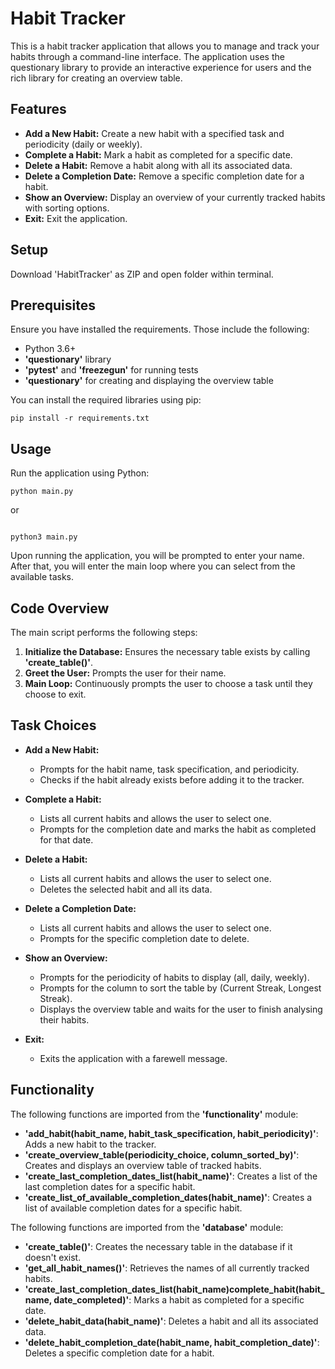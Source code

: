 # Habit Tracker

This is a habit tracker application that allows you to manage and track your habits through a command-line interface. 
The application uses the questionary library to provide an interactive experience for users and the rich library for creating an overview table.

## Features

- **Add a New Habit:** Create a new habit with a specified task and periodicity (daily or weekly).
- **Complete a Habit:** Mark a habit as completed for a specific date.
- **Delete a Habit:** Remove a habit along with all its associated data.
- **Delete a Completion Date:** Remove a specific completion date for a habit.
- **Show an Overview:** Display an overview of your currently tracked habits with sorting options.
- **Exit:** Exit the application.

## Setup

Download 'HabitTracker' as ZIP and open folder within terminal.

## Prerequisites

Ensure you have installed the requirements. Those include the following:

- Python 3.6+
- **'questionary'** library
- **'pytest'** and **'freezegun'** for running tests
- **'questionary'** for creating and displaying the overview table

You can install the required libraries using pip:

```console
pip install -r requirements.txt
```

## Usage

Run the application using Python:

```console
python main.py
```

or

```console

python3 main.py
```

Upon running the application, you will be prompted to enter your name. After that, you will enter the main loop where you can select from the available tasks.

## Code Overview

The main script performs the following steps:

1. **Initialize the Database:** Ensures the necessary table exists by calling **'create_table()'**.
2. **Greet the User:** Prompts the user for their name.
3. **Main Loop:** Continuously prompts the user to choose a task until they choose to exit.

## Task Choices

- **Add a New Habit:**
  - Prompts for the habit name, task specification, and periodicity.
  - Checks if the habit already exists before adding it to the tracker.
 
- **Complete a Habit:**
  - Lists all current habits and allows the user to select one.
  - Prompts for the completion date and marks the habit as completed for that date.
 
- **Delete a Habit:**
  - Lists all current habits and allows the user to select one.
  - Deletes the selected habit and all its data.
 
- **Delete a Completion Date:**
  - Lists all current habits and allows the user to select one.
  - Prompts for the specific completion date to delete.
 
- **Show an Overview:**
  - Prompts for the periodicity of habits to display (all, daily, weekly).
  - Prompts for the column to sort the table by (Current Streak, Longest Streak).
  - Displays the overview table and waits for the user to finish analysing their habits.
 
- **Exit:**
  - Exits the application with a farewell message.
 
## Functionality

The following functions are imported from the **'functionality'** module:

- **'add_habit(habit_name, habit_task_specification, habit_periodicity)'**: Adds a new habit to the tracker.
- **'create_overview_table(periodicity_choice, column_sorted_by)'**: Creates and displays an overview table of tracked habits.
- **'create_last_completion_dates_list(habit_name)'**: Creates a list of the last completion dates for a specific habit.
- **'create_list_of_available_completion_dates(habit_name)'**: Creates a list of available completion dates for a specific habit.

The following functions are imported from the **'database'** module:

- **'create_table()'**: Creates the necessary table in the database if it doesn't exist.
- **'get_all_habit_names()'**: Retrieves the names of all currently tracked habits.
- **'create_last_completion_dates_list(habit_name)complete_habit(habit_name, date_completed)'**: Marks a habit as completed for a specific date.
- **'delete_habit_data(habit_name)'**: Deletes a habit and all its associated data.
- **'delete_habit_completion_date(habit_name, habit_completion_date)'**: Deletes a specific completion date for a habit.

